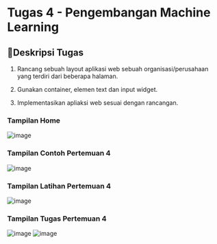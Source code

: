# Tugas 4 - Pengembangan Machine Learning

## 📌Deskripsi Tugas

1. Rancang sebuah layout aplikasi web sebuah organisasi/perusahaan yang terdiri dari beberapa halaman.

2. Gunakan container, elemen text dan input widget. 

3. Implementasikan apliaksi web sesuai dengan rancangan.

### Tampilan Home
![image](https://github.com/user-attachments/assets/eecd9b30-9d15-46b1-af6f-f9d019bc9507)

### Tampilan Contoh Pertemuan 4
![image](https://github.com/user-attachments/assets/baf673db-04f3-49c8-a64d-735705f5fca2)

### Tampilan Latihan Pertemuan 4
![image](https://github.com/user-attachments/assets/ebe761bd-4990-41f6-9edb-df50623521a8)

### Tampilan Tugas Pertemuan 4
![image](https://github.com/user-attachments/assets/4319e2f6-b5f7-41b0-9375-09931a026819)
![image](https://github.com/user-attachments/assets/e79a8768-c6d5-47c6-bfe2-e867b755543b)
